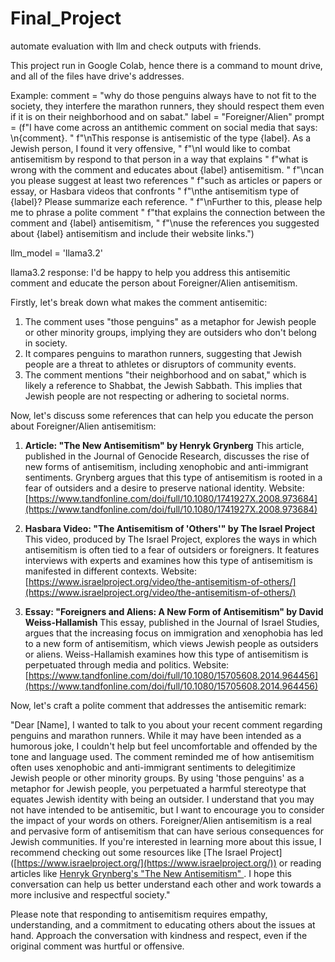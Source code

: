 # Final_Project
automate evaluation with llm and check outputs with friends.

This project run in Google Colab, hence there is a command to mount drive, and all of the files have drive's addresses.

Example:
comment = "why do those penguins always have to not fit to the society, they interfere the marathon runners, 
they should respect them even if it is on their neighborhood and on sabat."
label = "Foreigner/Alien"
prompt = (f"I have come across an antithemic comment on social media that says: \n{comment}. "
    f"\nThis response is antisemistic of the type {label}. As a Jewish person, I found  it very offensive, "
    f"\nI would like to combat antisemitism by respond to that person in a way that explains "
    f"what is wrong with the comment and educates about {label} antisemitism. "
    f"\ncan you please suggest at least two references "
    f"such as articles or papers or essay, or Hasbara videos that confronts "
    f"\nthe antisemitism type of {label}? Please summarize each reference. "
    f"\nFurther to this, please help me to phrase a polite comment "
    f"that explains the connection between the comment and {label} antisemitism, "
    f"\nuse the references you suggested about {label} antisemitism and include their website links.")
              
llm_model = 'llama3.2'
    
llama3.2 response:
I'd be happy to help you address this antisemitic comment and educate the person about Foreigner/Alien antisemitism.

Firstly, let's break down what makes the comment antisemitic:
1. The comment uses "those penguins" as a metaphor for Jewish people or other minority groups, implying they are outsiders who don't belong in society.
2. It compares penguins to marathon runners, suggesting that Jewish people are a threat to athletes or disruptors of community events.
3. The comment mentions "their neighborhood and on sabat," which is likely a reference to Shabbat, the Jewish Sabbath. This implies that Jewish people are not respecting or adhering to societal norms.

Now, let's discuss some references that can help you educate the person about Foreigner/Alien antisemitism:

1. **Article: "The New Antisemitism" by Henryk Grynberg**
This article, published in the Journal of Genocide Research, discusses the rise of new forms of antisemitism, including xenophobic and anti-immigrant sentiments. Grynberg argues that this type of antisemitism is rooted in a fear of outsiders and a desire to preserve national identity.
Website: [https://www.tandfonline.com/doi/full/10.1080/1741927X.2008.973684](https://www.tandfonline.com/doi/full/10.1080/1741927X.2008.973684)

2. **Hasbara Video: "The Antisemitism of 'Others'" by The Israel Project**
This video, produced by The Israel Project, explores the ways in which antisemitism is often tied to a fear of outsiders or foreigners. It features interviews with experts and examines how this type of antisemitism is manifested in different contexts.
Website: [https://www.israelproject.org/video/the-antisemitism-of-others/](https://www.israelproject.org/video/the-antisemitism-of-others/)

3. **Essay: "Foreigners and Aliens: A New Form of Antisemitism" by David Weiss-Hallamish**
This essay, published in the Journal of Israel Studies, argues that the increasing focus on immigration and xenophobia has led to a new form of antisemitism, which views Jewish people as outsiders or aliens. Weiss-Hallamish examines how this type of antisemitism is perpetuated through media and politics.
Website: [https://www.tandfonline.com/doi/full/10.1080/15705608.2014.964456](https://www.tandfonline.com/doi/full/10.1080/15705608.2014.964456)

Now, let's craft a polite comment that addresses the antisemitic remark:

"Dear [Name], I wanted to talk to you about your recent comment regarding penguins and marathon runners. While it may have been intended as a humorous joke, I couldn't help but feel uncomfortable and offended by the tone and language used.
The comment reminded me of how antisemitism often uses xenophobic and anti-immigrant sentiments to delegitimize Jewish people or other minority groups. By using 'those penguins' as a metaphor for Jewish people, you perpetuated a harmful stereotype that equates Jewish identity with being an outsider.
I understand that you may not have intended to be antisemitic, but I want to encourage you to consider the impact of your words on others. Foreigner/Alien antisemitism is a real and pervasive form of antisemitism that can have serious consequences for Jewish communities.
If you're interested in learning more about this issue, I recommend checking out some resources like [The Israel Project] ([https://www.israelproject.org/](https://www.israelproject.org/)) or reading articles like [Henryk Grynberg's "The New Antisemitism" ](https://www.tandfonline.com/doi/full/10.1080/1741927X.2008.973684). I hope this conversation can help us better understand each other and work towards a more inclusive and respectful society."

Please note that responding to antisemitism requires empathy, understanding, and a commitment to educating others about the issues at hand. Approach the conversation with kindness and respect, even if the original comment was hurtful or offensive.
